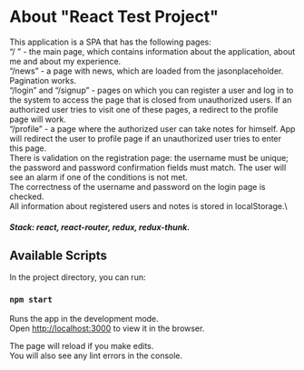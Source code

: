 # About "React Test Project"

This application is a SPA that has the following pages:\
“/ ” - the main page, which contains information about the application, about me and about my experience.\
“/news” - a page with news, which are loaded from the jasonplaceholder. Pagination works.\
“/login” and “/signup” - pages on which you can register a user and log in to the system to access the page that is closed from unauthorized users. If an authorized user tries to visit one of these pages, a redirect to the profile page will work.\
“/profile” - a page where the authorized user can take notes for himself. App will redirect the user to profile page if an unauthorized user tries to enter this page.\
There is validation on the registration page: the username must be unique; the password and password confirmation fields must match. The user will see an alarm if one of the conditions is not met.\
The correctness of the username and password on the login page is checked.\
All information about registered users and notes is stored in localStorage.\

##### Stack: react, react-router, redux, redux-thunk.


## Available Scripts

In the project directory, you can run:

### `npm start`

Runs the app in the development mode.\
Open [http://localhost:3000](http://localhost:3000) to view it in the browser.

The page will reload if you make edits.\
You will also see any lint errors in the console.
